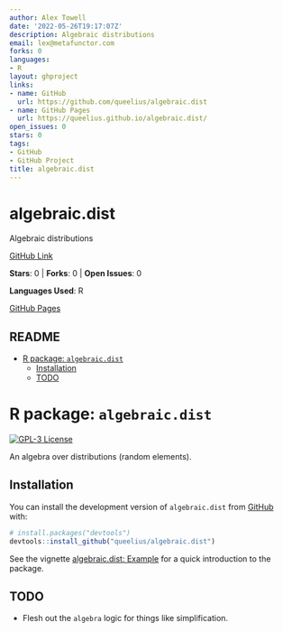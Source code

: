 ```yaml
---
author: Alex Towell
date: '2022-05-26T19:17:07Z'
description: Algebraic distributions
email: lex@metafunctor.com
forks: 0
languages:
- R
layout: ghproject
links:
- name: GitHub
  url: https://github.com/queelius/algebraic.dist
- name: GitHub Pages
  url: https://queelius.github.io/algebraic.dist/
open_issues: 0
stars: 0
tags:
- GitHub
- GitHub Project
title: algebraic.dist
---
```


# algebraic.dist
Algebraic distributions

[GitHub Link](https://github.com/queelius/algebraic.dist)

**Stars**: 0 | **Forks**: 0 | **Open Issues**: 0

**Languages Used**: R

[GitHub Pages](https://queelius.github.io/algebraic.dist/)

## README

  - [R package: `algebraic.dist`](#r-package-algebraicdist)
      - [Installation](#installation)
      - [TODO](#todo)

<!-- README.md is generated from README.Rmd. Please edit that file -->

# R package: `algebraic.dist`

<!-- badges: start -->

[![GPL-3
License](https://img.shields.io/badge/license-GPL--3-blue.svg)](https://www.gnu.org/licenses/gpl-3.0)
<!-- badges: end -->

An algebra over distributions (random elements).

## Installation

You can install the development version of `algebraic.dist` from
[GitHub](https://github.com/) with:

``` r
# install.packages("devtools")
devtools::install_github("queelius/algebraic.dist")
```

See the vignette [algebraic.dist:
Example](http://queelius.github.io/algebraic.dist/articles/example.html)
for a quick introduction to the package.

## TODO

  - Flesh out the `algebra` logic for things like simplification.
